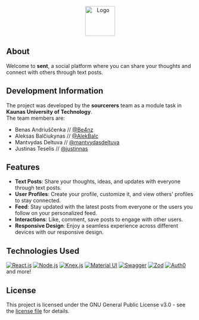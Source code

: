 
<div align="center">
  <img src="https://github.com/Be4nz/sent/assets/156369263/2fb06ab8-154b-4f41-adcc-c69ad782719b" alt="Logo" height="80">
</div>

## About

Welcome to **sent**, a social platform where you can share your thoughts and connect with others through text posts.

## Development Information

The project was developed by the **sourcerers** team as a module task in **Kaunas University of Technology**. <br>
The team members are:

- Benas Andriuščenka // [@Be4nz](https://github.com/Be4nz)
- Aleksas Balčiukynas // [@AlekBalc](https://github.com/AlekBalc)
- Mantvydas Deltuva // [@mantvydasdeltuva](https://github.com/mantvydasdeltuva)
- Justinas Teselis // [@justinnas](https://github.com/justinnas)

## Features

- **Text Posts**: Share your thoughts, ideas, and updates with everyone through text posts.
- **User Profiles**: Create your profile, customize it, and view others' profiles to stay connected.
- **Feed**: Stay updated with the latest posts from everyone or the users you follow on your personalized feed.
- **Interactions**: Like, comment, save posts to engage with other users.
- **Responsive Design**: Enjoy a seamless experience across different devices with our responsive design.

## Technologies Used
[![React.js](https://img.shields.io/badge/React-20232A?style=for-the-badge&logo=react&logoColor=61DAFB)](https://react.dev/)
[![Node.js](https://img.shields.io/badge/Node.js-43853D?style=for-the-badge&logo=node.js&logoColor=white)](https://nodejs.org/)
[![Knex.js](https://img.shields.io/badge/Knex.js-%232a2420?style=for-the-badge&logo=knexdotjs)](https://knexjs.org/)
[![Material UI](https://img.shields.io/badge/Material%20UI-0081CB?style=for-the-badge&logo=mui&logoColor=white)](https://mui.com/)
[![Swagger](https://img.shields.io/badge/Swagger-%23173647?style=for-the-badge&logo=swagger)](https://swagger.io/)
[![Zod](https://img.shields.io/badge/Zod-142641?style=for-the-badge&logo=zod&logoColor=4290ff)](https://zod.dev/)
[![Auth0](https://img.shields.io/badge/Auth0-%23000000?style=for-the-badge&logo=auth0&logoColor=%23FFFFFF)](https://auth0.com/)
<br>and more!

## License

This project is licensed under the GNU General Public License v3.0 - see the [license file](https://github.com/Be4nz/sent/blob/main/LICENSE) for details.
